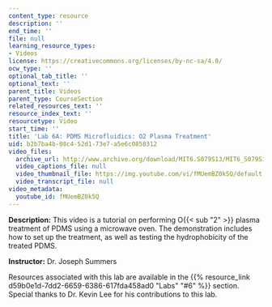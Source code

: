 ```yaml
---
content_type: resource
description: ''
end_time: ''
file: null
learning_resource_types:
- Videos
license: https://creativecommons.org/licenses/by-nc-sa/4.0/
ocw_type: ''
optional_tab_title: ''
optional_text: ''
parent_title: Videos
parent_type: CourseSection
related_resources_text: ''
resource_index_text: ''
resourcetype: Video
start_time: ''
title: 'Lab 6A: PDMS Microfluidics: O2 Plasma Treatment'
uid: b2b7ba4b-08c4-52d1-73e7-a5e6c0858312
video_files:
  archive_url: http://www.archive.org/download/MIT6.S079S13/MIT6_S079S13_lab06A_300k.mp4
  video_captions_file: null
  video_thumbnail_file: https://img.youtube.com/vi/fMUemBZ0k5Q/default.jpg
  video_transcript_file: null
video_metadata:
  youtube_id: fMUemBZ0k5Q
---
```


**Description:** This video is a tutorial on performing O{{< sub "2" >}} plasma treatment of PDMS using a microwave oven. The demonstration includes how to set up the treatment, as well as testing the hydrophobicity of the treated PDMS.

**Instructor:** Dr. Joseph Summers

Resources associated with this lab are available in the {{% resource_link d59b0e1d-7dd2-6659-6386-617fda458ad0 "Labs" "#6" %}} section. Special thanks to Dr. Kevin Lee for his contributions to this lab.


